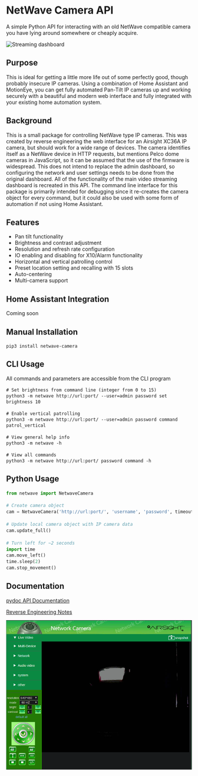 # NetWave Camera API

A simple Python API for interacting with an old NetWave compatible camera you have lying around
somewhere or cheaply acquire.

![Streaming dashboard](http://software-tecnico-libre.es/Images/nolang/2016/ip-cameras.jpg)

## Purpose

This is ideal for getting a little more life out of some perfectly good, though probably insecure
IP cameras. Using a combination of Home Assistant and MotionEye, you can get fully automated Pan-Tilt
IP cameras up and working securely with a beautiful and modern web interface and fully integrated with
your existing home automation system. 

## Background
This is a small package for controlling NetWave type IP cameras. This was created by reverse
engineering the web interface for an Airsight XC36A IP camera, but should work for a wide
range of devices. The camera identifies itself as a NetWave device in HTTP requests, but 
mentions Pelco dome cameras in JavaScript, so it can be assumed that the use of the firmware
is widespread. This does not intend to replace the admin dashboard, so configuring the network
and user settings needs to be done from the original dashboard. All of the functionality of the main
video streaming dashboard is recreated in this API. The command line interface for this package is 
primarily intended for debugging since it re-creates the camera object for every command, but it could
also be used with some form of automation if not using Home Assistant.

## Features
- Pan tilt functionality
- Brightness and contrast adjustment
- Resolution and refresh rate configuration
- IO enabling and disabling for X10/Alarm functionality
- Horizontal and vertical patrolling control
- Preset location setting and recalling with 15 slots
- Auto-centering
- Multi-camera support

## Home Assistant Integration
Coming soon

## Manual Installation
```shell script
pip3 install netwave-camera
```

## CLI Usage
All commands and parameters are accessible from the CLI program

```shell script
# Set brightness from command line (integer from 0 to 15)
python3 -m netwave http://url:port/ --user=admin password set brightness 10

# Enable vertical patrolling
python3 -m netwave http://url:port/ --user=admin password command patrol_vertical

# View general help info
python3 -m netwave -h

# View all commands
python3 -m netwave http://url:port/ password command -h
```

## Python Usage
```python
from netwave import NetwaveCamera

# Create camera object
cam = NetwaveCamera('http://url:port/', 'username', 'password', timeout=5)

# Update local camera object with IP camera data
cam.update_full()

# Turn left for ~2 seconds
import time
cam.move_left()
time.sleep(2)
cam.stop_movement()
```

## Documentation
[pydoc API Documentation](https://thelogicmaster.github.io/Netwave-Camera/documentation.html)

[Reverse Engineering Notes](https://thelogicmaster.github.io/Netwave-Camera/camera-reverse-engineering.html)

![Streaming dashboard](docs/dashboard.png)